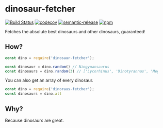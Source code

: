 # dinosaur-fetcher
[![Build Status](https://travis-ci.org/aldeste/dinosaur-fetcher.svg?branch=master)](https://travis-ci.org/aldeste/dinosaur-fetcher) [![codecov](https://codecov.io/gh/aldeste/dinosaur-fetcher/branch/master/graph/badge.svg)](https://codecov.io/gh/aldeste/dinosaur-fetcher) [![semantic-release](https://img.shields.io/badge/%20%20%F0%9F%93%A6%F0%9F%9A%80-semantic--release-e10079.svg)](https://github.com/semantic-release/semantic-release)
[![npm](https://img.shields.io/npm/v/dinosaur-fetcher.svg?maxAge=2592000)](https://www.npmjs.com/package/dinosaur-fetcher)


Fetches the absolute best dinosaurs and other dinosaurs, guaranteed!

## How?
```javascript
const dino = require('dinosaur-fetcher');

const dinosaur = dino.random() // Ningyuansaurus
const dinosaurs = dino.random(3) // ['Lycorhinus', 'Dinotyrannus', 'Megacervixosaurus']
```
You can also get an array of every dinosaur.
```javascript
const dino = require('dinoraus-fetcher');
const dinosaurs = dino.all
```

## Why?
Because dinosaurs are great.
